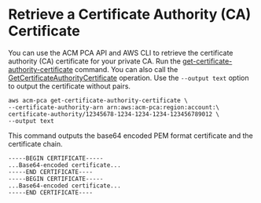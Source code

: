 # Retrieve a Certificate Authority \(CA\) Certificate<a name="PcaGetCACert"></a>

You can use the ACM PCA API and AWS CLI to retrieve the certificate authority \(CA\) certificate for your private CA\. Run the [get\-certificate\-authority\-certificate](https://docs.aws.amazon.com/cli/latest/reference/acm-pca/get-certificate-authority-certificate.html) command\. You can also call the [GetCertificateAuthorityCertificate](https://docs.aws.amazon.com/acm-pca/latest/APIReference/API_GetCertificateAuthorityCertificate.html) operation\. Use the `--output text` option to output the certificate without <CR><LF> pairs\. 

```
aws acm-pca get-certificate-authority-certificate \
--certificate-authority-arn arn:aws:acm-pca:region:account:\
certificate-authority/12345678-1234-1234-1234-123456789012 \
--output text
```

This command outputs the base64 encoded PEM format certificate and the certificate chain\.

```
-----BEGIN CERTIFICATE-----
...Base64-encoded certificate...
-----END CERTIFICATE----
-----BEGIN CERTIFICATE-----
...Base64-encoded certificate...
-----END CERTIFICATE----
```